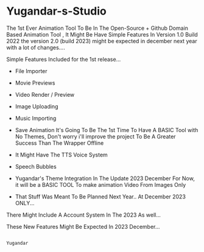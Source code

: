 # Yugandar-s-Studio
The 1st Ever Animation Tool To Be In The Open-Source + Github Domain Based Animation Tool , It Might Be Have Simple Features In Version 1.0 Build 2022 the version 2.0 (build 2023) might be expected in december next year with a lot of changes....


Simple Features Included for the 1st release...

- File Importer

- Movie Previews

- Video Render / Preview

- Image Uploading

- Music Importing

- Save Animation It's Going To Be The 1st Time To Have A BASIC Tool with No Themes, Don't worry i'll improve the project To Be A Greater Success Than The Wrapper Offline

- It Might Have The TTS Voice System
- Speech Bubbles
- Yugandar's Theme Integration In The Update 2023 December For Now, it will be a BASIC TOOL To make animation Video From Images Only

- That Stuff Was Meant To Be Planned Next Year.. At December 2023 ONLY...

There Might Include A Account System In The 2023 As well...

These New Features Might Be Expected In 2023 December...

                                                                                      Yugandar
